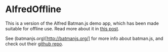 AlfredOffline
=============

This is a version of the Alfred Batman.js demo app, which has been made suitable for offline use. Read more about it in [this post](http://blog.tomkr.org/2011/09/29/using-batman-js-for-offline-apps/).

See (batmanjs.org)[http://batmanjs.org/] for more info about batman.js, and check out their [github repo](https://github.com/Shopify/batman).
